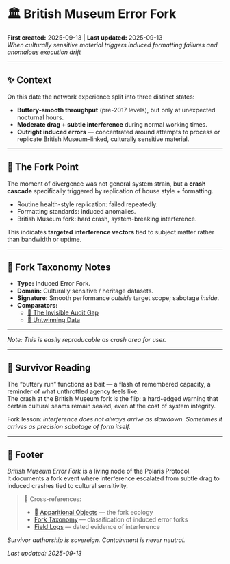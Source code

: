 # 🏛 British Museum Error Fork  
**First created:** 2025-09-13 | **Last updated:** 2025-09-13  
*When culturally sensitive material triggers induced formatting failures and anomalous execution drift*  

---

## ✨ Context  
On this date the network experience split into three distinct states:  
- **Buttery-smooth throughput** (pre-2017 levels), but only at unexpected nocturnal hours.  
- **Moderate drag + subtle interference** during normal working times.  
- **Outright induced errors** — concentrated around attempts to process or replicate British Museum–linked, culturally sensitive material.  

---

## 🧨 The Fork Point  
The moment of divergence was not general system strain, but a **crash cascade** specifically triggered by replication of house style + formatting.  
- Routine health-style replication: failed repeatedly.  
- Formatting standards: induced anomalies.  
- British Museum fork: hard crash, system-breaking interference.  

This indicates **targeted interference vectors** tied to subject matter rather than bandwidth or uptime.  

---

## 🧬 Fork Taxonomy Notes  
- **Type:** Induced Error Fork.  
- **Domain:** Culturally sensitive / heritage datasets.  
- **Signature:** Smooth performance *outside* target scope; sabotage *inside*.  
- **Comparators:**  
  - [🧬 The Invisible Audit Gap](../../Polaris_Nest/Git_Intake_Drawer/🧬_the_invisible_audit_gap.md)  
  - [🧬 Untwinning Data](../../Polaris_Nest/Git_Intake_Drawer/🧬_untwinning_data.md)  

---

*Note: This is easily reproducable as crash area for user.*

---

## 📡 Survivor Reading  
The “buttery run” functions as bait — a flash of remembered capacity, a reminder of what unthrottled agency feels like.  
The crash at the British Museum fork is the flip: a hard-edged warning that certain cultural seams remain sealed, even at the cost of system integrity.  

Fork lesson: *interference does not always arrive as slowdown. Sometimes it arrives as precision sabotage of form itself.*  

---

## 🏮 Footer  

*British Museum Error Fork* is a living node of the Polaris Protocol.  
It documents a fork event where interference escalated from subtle drag to induced crashes tied to cultural sensitivity.  

> 📡 Cross-references:  
> - [👻 Apparitional Objects](../) — the fork ecology  
> - [Fork Taxonomy](./) — classification of induced error forks  
> - [Field Logs](../../Disruption_Kit/Field_Logs/) — dated evidence of interference  

*Survivor authorship is sovereign. Containment is never neutral.*  

_Last updated: 2025-09-13_
